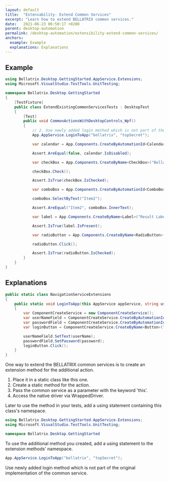 ```yaml
---
layout: default
title:  "Extensability- Extend Common Services"
excerpt: "Learn how to extend BELLATRIX common services."
date:   2021-06-23 06:50:17 +0200
parent: desktop-automation
permalink: /desktop-automation/extensibility-extend-common-services/
anchors:
  example: Example
  explanations: Explanations
---
```

Example
-------
```csharp
using Bellatrix.Desktop.GettingStarted.AppService.Extensions;
using Microsoft.VisualStudio.TestTools.UnitTesting;

namespace Bellatrix.Desktop.GettingStarted
{
    [TestFixture]
    public class ExtendExistingCommonServicesTests : DesktopTest
    {
        [Test]
        public void CommonActionsWithDesktopControls_Wpf()
        {
            // 2. Use newly added login method which is not part of the original implementation of the common service.
            App.AppService.LoginToApp("bellatrix", "topSecret");

            var calendar = App.Components.CreateByAutomationId<Calendar>("calendar");

            Assert.AreEqual(false, calendar.IsDisabled);

            var checkBox = App.Components.CreateByName<CheckBox>("BellaCheckBox");

            checkBox.Check();

            Assert.IsTrue(checkBox.IsChecked);

            var comboBox = App.Components.CreateByAutomationId<ComboBox>("select");

            comboBox.SelectByText("Item2");

            Assert.AreEqual("Item2", comboBox.InnerText);

            var label = App.Components.CreateByName<Label>("Result Label");

            Assert.IsTrue(label.IsPresent);

            var radioButton = App.Components.CreateByName<RadioButton>("RadioButton");

            radioButton.Click();

            Assert.IsTrue(radioButton.IsChecked);
        }
    }
}
```

Explanations
------------
```csharp
public static class NavigationServiceExtensions
{
    public static void LoginToApp(this AppService appService, string userName, string password)
    {
        var ComponentCreateService = new ComponentCreateService();
        var userNameField = ComponentCreateService.CreateByAutomationId<TextField>("textBox");
        var passwordField = ComponentCreateService.CreateByAutomationId<Password>("passwordBox");
        var loginButton = ComponentCreateService.CreateByName<Button>("E Button");

        userNameField.SetText(userName);
        passwordField.SetPassword(password);
        loginButton.Click();
    }
}
```
One way to extend the BELLATRIX common services is to create an extension method for the additional action.
1. Place it in a static class like this one.
2. Create a static method for the action.
3. Pass the common service as a parameter with the keyword 'this'.
4. Access the native driver via WrappedDriver.

Later to use the method in your tests, add a using statement containing this class's namespace.
```csharp
using Bellatrix.Desktop.GettingStarted.AppService.Extensions;
using Microsoft.VisualStudio.TestTools.UnitTesting;

namespace Bellatrix.Desktop.GettingStarted
```
To use the additional method you created, add a using statement to the extension methods' namespace.
```csharp
App.AppService.LoginToApp("bellatrix", "topSecret");
```
Use newly added login method which is not part of the original implementation of the common service.